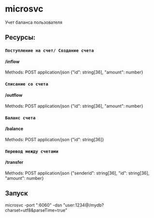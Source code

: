  
# microsvc

Учет баланса пользователя

## Ресурсы:
### `Поступление на счет/ Создание счета`
#### /inflow
Methods: POST
application/json
{"id": string[36], "amount": number}
### `Списание со счета`
#### /outflow 
Methods: POST
application/json
{"id": string[36], "amount": number}
### `Баланс счета`
#### /balance 
Methods: POST
application/json
{"id": string[36]}
### `Перевод между счетами`
#### /transfer 
Methods: POST
application/json
{"senderid": string[36], "id": string[36], "amount": number}

## Запуск
microsvc -port ":6060" -dsn "user:1234@/mydb?charset=utf8&parseTime=true"

